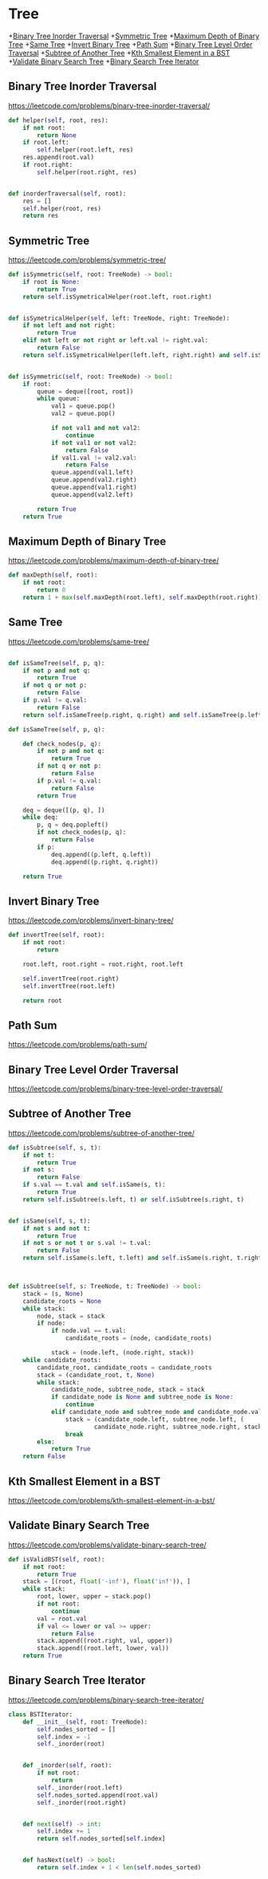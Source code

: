 # Tree

+[Binary Tree Inorder Traversal](#binary-tree-inorder-traversal)
+[Symmetric Tree](#symmetric-tree)
+[Maximum Depth of Binary Tree](#maximum-depth-of-binary-tree)
+[Same Tree](#same-tree)
+[Invert Binary Tree](#invert-binary-tree)
+[Path Sum](#path-sum)
+[Binary Tree Level Order Traversal](#binary-tree-level-order-traversal)
+[Subtree of Another Tree](#subtree-of-another-tree)
+[Kth Smallest Element in a BST](#kth-smallest-element-in-a-bst)
+[Validate Binary Search Tree](#validate-binary-search-tree)
+[Binary Search Tree Iterator](#binary-search-tree-iterator)

## Binary Tree Inorder Traversal

https://leetcode.com/problems/binary-tree-inorder-traversal/

```python
def helper(self, root, res):
    if not root:
        return None
    if root.left:
        self.helper(root.left, res)
    res.append(root.val)
    if root.right:
        self.helper(root.right, res)


def inorderTraversal(self, root):
    res = []
    self.helper(root, res)
    return res

```

## Symmetric Tree

https://leetcode.com/problems/symmetric-tree/

```python
def isSymmetric(self, root: TreeNode) -> bool:
    if root is None:
        return True
    return self.isSymetricalHelper(root.left, root.right)


def isSymetricalHelper(self, left: TreeNode, right: TreeNode):
    if not left and not right:
        return True
    elif not left or not right or left.val != right.val:
        return False
    return self.isSymetricalHelper(left.left, right.right) and self.isSymetricalHelper(left.right, right.left)


def isSymmetric(self, root: TreeNode) -> bool:
    if root:
        queue = deque([root, root])
        while queue:
            val1 = queue.pop()
            val2 = queue.pop()

            if not val1 and not val2:
                continue
            if not val1 or not val2:
                return False
            if val1.val != val2.val:
                return False
            queue.append(val1.left)
            queue.append(val2.right)
            queue.append(val1.right)
            queue.append(val2.left)

        return True
    return True

```

## Maximum Depth of Binary Tree

https://leetcode.com/problems/maximum-depth-of-binary-tree/

```python
def maxDepth(self, root):
    if not root:
        return 0
    return 1 + max(self.maxDepth(root.left), self.maxDepth(root.right))

```

## Same Tree

https://leetcode.com/problems/same-tree/

```python

def isSameTree(self, p, q):
    if not p and not q:
        return True
    if not q or not p:
        return False
    if p.val != q.val:
        return False
    return self.isSameTree(p.right, q.right) and self.isSameTree(p.left, q.left)

def isSameTree(self, p, q):

    def check_nodes(p, q):
        if not p and not q:
            return True
        if not q or not p:
            return False
        if p.val != q.val:
            return False
        return True

    deq = deque([(p, q), ])
    while deq:
        p, q = deq.popleft()
        if not check_nodes(p, q):
            return False
        if p:
            deq.append((p.left, q.left))
            deq.append((p.right, q.right))

    return True

```

## Invert Binary Tree
https://leetcode.com/problems/invert-binary-tree/

```python
def invertTree(self, root):
    if not root:
        return

    root.left, root.right = root.right, root.left

    self.invertTree(root.right)
    self.invertTree(root.left)

    return root

```

## Path Sum

https://leetcode.com/problems/path-sum/

## Binary Tree Level Order Traversal

https://leetcode.com/problems/binary-tree-level-order-traversal/

## Subtree of Another Tree

https://leetcode.com/problems/subtree-of-another-tree/

```python
def isSubtree(self, s, t):
    if not t:
        return True
    if not s:
        return False
    if s.val == t.val and self.isSame(s, t):
        return True
    return self.isSubtree(s.left, t) or self.isSubtree(s.right, t)


def isSame(self, s, t):
    if not s and not t:
        return True
    if not s or not t or s.val != t.val:
        return False
    return self.isSame(s.left, t.left) and self.isSame(s.right, t.right)



def isSubtree(self, s: TreeNode, t: TreeNode) -> bool:
    stack = (s, None)
    candidate_roots = None
    while stack:
        node, stack = stack
        if node:
            if node.val == t.val:
                candidate_roots = (node, candidate_roots)

            stack = (node.left, (node.right, stack))
    while candidate_roots:
        candidate_root, candidate_roots = candidate_roots
        stack = (candidate_root, t, None)
        while stack:
            candidate_node, subtree_node, stack = stack
            if candidate_node is None and subtree_node is None:
                continue
            elif candidate_node and subtree_node and candidate_node.val == subtree_node.val:
                stack = (candidate_node.left, subtree_node.left, (
                        candidate_node.right, subtree_node.right, stack))
                break
        else:
            return True
    return False

```

## Kth Smallest Element in a BST

https://leetcode.com/problems/kth-smallest-element-in-a-bst/

## Validate Binary Search Tree

https://leetcode.com/problems/validate-binary-search-tree/

```python
def isValidBST(self, root):
    if not root:
        return True
    stack = [(root, float('-inf'), float('inf')), ]
    while stack:
        root, lower, upper = stack.pop()
        if not root:
            continue
        val = root.val
        if val <= lower or val >= upper:
            return False
        stack.append((root.right, val, upper))
        stack.append((root.left, lower, val))
    return True

```

## Binary Search Tree Iterator

https://leetcode.com/problems/binary-search-tree-iterator/

```python
class BSTIterator:
    def __init__(self, root: TreeNode):
        self.nodes_sorted = []
        self.index = -1
        self._inorder(root)


    def _inorder(self, root):
        if not root:
            return
        self._inorder(root.left)
        self.nodes_sorted.append(root.val)
        self._inorder(root.right)


    def next(self) -> int:
        self.index += 1
        return self.nodes_sorted[self.index]


    def hasNext(self) -> bool:
        return self.index + 1 < len(self.nodes_sorted)

```
